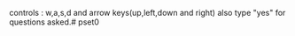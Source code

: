 controls : w,a,s,d and arrow keys(up,left,down and right)
also type "yes" for questions asked.# pset0
